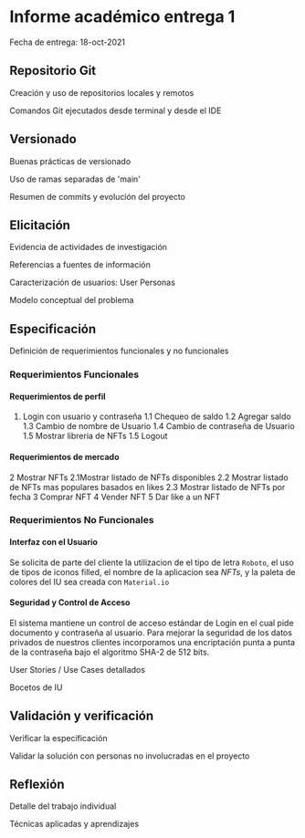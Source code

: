 # Informe académico entrega 1
Fecha de entrega: 18-oct-2021

## Repositorio Git

Creación y uso de repositorios locales y remotos

Comandos Git ejecutados desde terminal y desde el IDE

## Versionado

Buenas prácticas de versionado

Uso de ramas separadas de 'main'

Resumen de commits y evolución del proyecto

## Elicitación

Evidencia de actividades de investigación

Referencias a fuentes de información

Caracterización de usuarios: User Personas

Modelo conceptual del problema

## Especificación

Definición de requerimientos funcionales y no funcionales
### Requerimientos Funcionales
#### Requerimientos de perfil
1. Login con usuario y contraseña
1.1 Chequeo de saldo
1.2  Agregar saldo
1.3 Cambio de nombre de Usuario
1.4 Cambio de contraseña de Usuario
1.5 Mostrar libreria de NFTs
1.5 Logout

#### Requerimientos de mercado
2 Mostrar NFTs
2.1Mostrar listado de NFTs disponibles
2.2 Mostrar listado de NFTs mas populares basados en likes
2.3 Mostrar listado de NFTs por fecha
3 Comprar NFT
4 Vender NFT
5 Dar like a un NFT



### Requerimientos No Funcionales
#### Interfaz con el Usuario
Se solicita de parte del cliente la utilizacion de el tipo de letra `Roboto`, el uso de tipos de iconos filled,  el nombre de la aplicacion sea *NFTs*, y la paleta de colores del IU sea creada con  `Material.io`
#### Seguridad y Control de Acceso
El sistema mantiene un control de acceso estándar de Login en el cual pide
documento y contraseña al usuario.
Para mejorar la seguridad de los datos privados de nuestros clientes incorporamos
una encriptación punta a punta de la contraseña bajo el algoritmo SHA-2 de 512
bits.

User Stories / Use Cases detallados

Bocetos de IU

## Validación y verificación

Verificar la especificación

Validar la solución con personas no involucradas en el proyecto

## Reflexión

Detalle del trabajo individual

Técnicas aplicadas y aprendizajes

